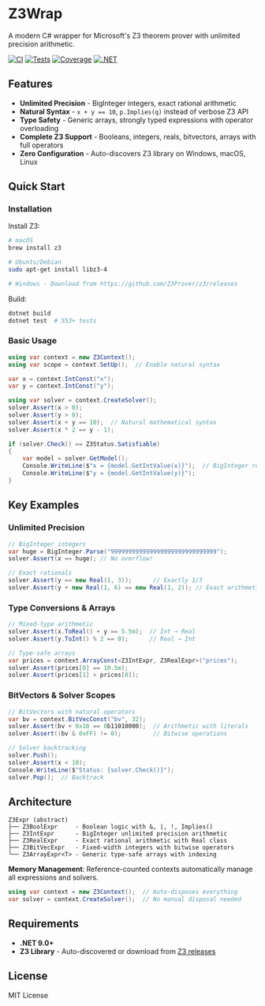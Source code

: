 # Z3Wrap

A modern C# wrapper for Microsoft's Z3 theorem prover with unlimited precision arithmetic.

[![CI](https://github.com/spaceorc/Z3Wrap/workflows/CI/badge.svg)](https://github.com/spaceorc/Z3Wrap/actions)
[![Tests](https://img.shields.io/endpoint?url=https://spaceorc.github.io/Z3Wrap/badges/tests.json)](https://github.com/spaceorc/Z3Wrap/actions)
[![Coverage](https://img.shields.io/endpoint?url=https://spaceorc.github.io/Z3Wrap/badges/coverage.json)](https://github.com/spaceorc/Z3Wrap/actions)
[![.NET](https://img.shields.io/badge/.NET-9.0-blue.svg)]()

## Features

- **Unlimited Precision** - BigInteger integers, exact rational arithmetic
- **Natural Syntax** - `x + y == 10`, `p.Implies(q)` instead of verbose Z3 API
- **Type Safety** - Generic arrays, strongly typed expressions with operator overloading
- **Complete Z3 Support** - Booleans, integers, reals, bitvectors, arrays with full operators
- **Zero Configuration** - Auto-discovers Z3 library on Windows, macOS, Linux

## Quick Start

### Installation

Install Z3:
```bash
# macOS
brew install z3

# Ubuntu/Debian
sudo apt-get install libz3-4

# Windows - Download from https://github.com/Z3Prover/z3/releases
```

Build:
```bash
dotnet build
dotnet test  # 553+ tests
```

### Basic Usage

```csharp
using var context = new Z3Context();
using var scope = context.SetUp();  // Enable natural syntax

var x = context.IntConst("x");
var y = context.IntConst("y");

using var solver = context.CreateSolver();
solver.Assert(x > 0);
solver.Assert(y > 0);
solver.Assert(x + y == 10);  // Natural mathematical syntax
solver.Assert(x * 2 == y - 1);

if (solver.Check() == Z3Status.Satisfiable)
{
    var model = solver.GetModel();
    Console.WriteLine($"x = {model.GetIntValue(x)}");  // BigInteger result
    Console.WriteLine($"y = {model.GetIntValue(y)}");
}
```

## Key Examples

### Unlimited Precision
```csharp
// BigInteger integers
var huge = BigInteger.Parse("999999999999999999999999999999");
solver.Assert(x == huge); // No overflow!

// Exact rationals
solver.Assert(y == new Real(1, 3));      // Exactly 1/3
solver.Assert(y + new Real(1, 6) == new Real(1, 2)); // Exact arithmetic
```

### Type Conversions & Arrays
```csharp
// Mixed-type arithmetic
solver.Assert(x.ToReal() + y == 5.5m);  // Int → Real
solver.Assert(y.ToInt() % 2 == 0);      // Real → Int

// Type-safe arrays
var prices = context.ArrayConst<Z3IntExpr, Z3RealExpr>("prices");
solver.Assert(prices[0] == 10.5m);
solver.Assert(prices[1] > prices[0]);
```

### BitVectors & Solver Scopes
```csharp
// BitVectors with natural operators
var bv = context.BitVecConst("bv", 32);
solver.Assert(bv + 0x10 == 0b11010000);  // Arithmetic with literals
solver.Assert((bv & 0xFF) != 0);         // Bitwise operations

// Solver backtracking
solver.Push();
solver.Assert(x < 10);
Console.WriteLine($"Status: {solver.Check()}");
solver.Pop();  // Backtrack
```

## Architecture

```
Z3Expr (abstract)
├── Z3BoolExpr     - Boolean logic with &, |, !, Implies()
├── Z3IntExpr      - BigInteger unlimited precision arithmetic
├── Z3RealExpr     - Exact rational arithmetic with Real class
├── Z3BitVecExpr   - Fixed-width integers with bitwise operators
└── Z3ArrayExpr<T> - Generic type-safe arrays with indexing
```

**Memory Management**: Reference-counted contexts automatically manage all expressions and solvers.

```csharp
using var context = new Z3Context();  // Auto-disposes everything
var solver = context.CreateSolver();  // No manual disposal needed
```

## Requirements

- **.NET 9.0+**
- **Z3 Library** - Auto-discovered or download from [Z3 releases](https://github.com/Z3Prover/z3/releases)

## License

MIT License